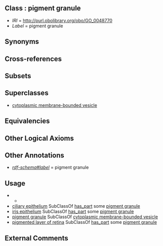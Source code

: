 
## Class : pigment granule

 * *IRI* = http://purl.obolibrary.org/obo/GO_0048770
 * *Label* = pigment granule

## Synonyms


## Cross-references


## Subsets


## Superclasses

 * [cytoplasmic membrane-bounded vesicle](../../GO/23/GO_0016023.md)

## Equivalencies


## Other Logical Axioms


## Other Annotations

 * *[rdf-schema#label](../../el/rdf-schema#label.md)* = pigment granule

## Usage

 * -
 * [ciliary epithelium](../../UBERON/78/UBERON_0001778.md) SubClassOf [has_part](../../BFO/51/BFO_0000051.md) some [pigment granule](../../GO/70/GO_0048770.md)
 * [iris epithelium](../../UBERON/06/UBERON_0002506.md) SubClassOf [has_part](../../BFO/51/BFO_0000051.md) some [pigment granule](../../GO/70/GO_0048770.md)
 * [pigment granule](../../GO/70/GO_0048770.md) SubClassOf [cytoplasmic membrane-bounded vesicle](../../GO/23/GO_0016023.md)
 * [pigmented layer of retina](../../UBERON/82/UBERON_0001782.md) SubClassOf [has_part](../../BFO/51/BFO_0000051.md) some [pigment granule](../../GO/70/GO_0048770.md)

## External Comments

